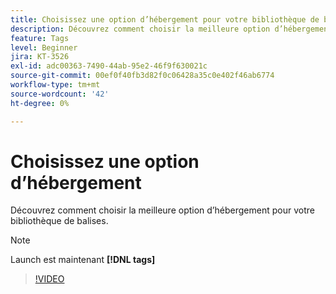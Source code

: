 ```yaml
---
title: Choisissez une option d’hébergement pour votre bibliothèque de balises (anciennement la bibliothèque Launch).
description: Découvrez comment choisir la meilleure option d’hébergement pour votre bibliothèque de balises.
feature: Tags
level: Beginner
jira: KT-3526
exl-id: adc00363-7490-44ab-95e2-46f9f630021c
source-git-commit: 00ef0f40fb3d82f0c06428a35c0e402f46ab6774
workflow-type: tm+mt
source-wordcount: '42'
ht-degree: 0%

---
```


# Choisissez une option d’hébergement

Découvrez comment choisir la meilleure option d’hébergement pour votre bibliothèque de balises.

>[!NOTE]
>
> Launch est maintenant **[!DNL tags]**

>[!VIDEO](https://video.tv.adobe.com/v/28728/?learn=on)

